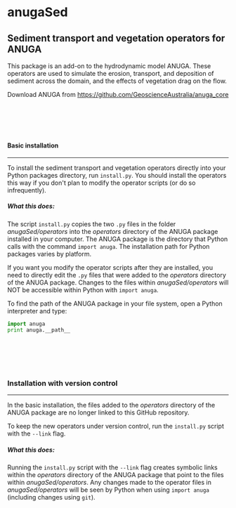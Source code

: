 # anugaSed
## Sediment transport and vegetation operators for ANUGA

This package is an add-on to the hydrodynamic model ANUGA. These operators are used to simulate the erosion, transport, and deposition of sediment across the domain, and the effects of vegetation drag on the flow.

Download ANUGA from https://github.com/GeoscienceAustralia/anuga_core

<br><br>
------
#### Basic installation
------

To install the sediment transport and vegetation operators directly into your Python packages directory, run `install.py`. You should install the operators this way if you don't plan to modify the operator scripts (or do so infrequently).

##### What this does:
The script `install.py` copies the two `.py` files in the folder *anugaSed/operators* into the *operators* directory of the ANUGA package installed in your computer. The ANUGA package is the directory that Python calls with the command `import anuga`. The installation path for Python packages varies by platform.

If you want you modify the operator scripts after they are installed, you need to directly edit the `.py` files that were added to the *operators* directory of the ANUGA package. Changes to the files within *anugaSed/operators* will NOT be accessible within Python with `import anuga`.

To find the path of the ANUGA package in your file system, open a Python interpreter and type:

```python
import anuga
print anuga.__path__
```

<br><br>
------
### Installation with version control
------

In the basic installation, the files added to the *operators* directory of the ANUGA package are no longer linked to this GitHub repository.

To keep the new operators under version control, run the `install.py` script with the `--link` flag.

##### What this does:
Running the `install.py` script with the `--link` flag creates symbolic links within the *operators* directory of the ANUGA package that point to the files within *anugaSed/operators*. Any changes made to the operator files in *anugaSed/operators* will be seen by Python when using `import anuga` (including changes using `git`).